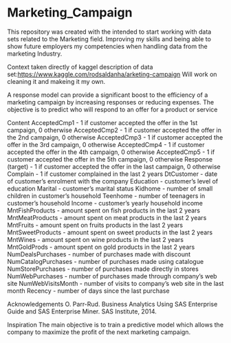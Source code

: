 # Marketing_Campaign

This repository was created with the intended to start working with data sets related to the Marketing field. Improving my skills and being able to show future employers my competencies when handling data from the marketing Industry.

Context taken directly of kaggel description of data set:https://www.kaggle.com/rodsaldanha/arketing-campaign
Will work on cleaning it and makeing it my own.


A response model can provide a significant boost to the efficiency of a marketing campaign by increasing responses or reducing expenses. The objective is to predict who will respond to an offer for a product or service

Content
AcceptedCmp1 - 1 if customer accepted the offer in the 1st campaign, 0 otherwise
AcceptedCmp2 - 1 if customer accepted the offer in the 2nd campaign, 0 otherwise
AcceptedCmp3 - 1 if customer accepted the offer in the 3rd campaign, 0 otherwise
AcceptedCmp4 - 1 if customer accepted the offer in the 4th campaign, 0 otherwise
AcceptedCmp5 - 1 if customer accepted the offer in the 5th campaign, 0 otherwise
Response (target) - 1 if customer accepted the offer in the last campaign, 0 otherwise
Complain - 1 if customer complained in the last 2 years
DtCustomer - date of customer’s enrolment with the company
Education - customer’s level of education
Marital - customer’s marital status
Kidhome - number of small children in customer’s household
Teenhome - number of teenagers in customer’s household
Income - customer’s yearly household income
MntFishProducts - amount spent on fish products in the last 2 years
MntMeatProducts - amount spent on meat products in the last 2 years
MntFruits - amount spent on fruits products in the last 2 years
MntSweetProducts - amount spent on sweet products in the last 2 years
MntWines - amount spent on wine products in the last 2 years
MntGoldProds - amount spent on gold products in the last 2 years
NumDealsPurchases - number of purchases made with discount
NumCatalogPurchases - number of purchases made using catalogue
NumStorePurchases - number of purchases made directly in stores
NumWebPurchases - number of purchases made through company’s web site
NumWebVisitsMonth - number of visits to company’s web site in the last month
Recency - number of days since the last purchase

Acknowledgements
O. Parr-Rud. Business Analytics Using SAS Enterprise Guide and SAS Enterprise Miner. SAS Institute, 2014.

Inspiration
The main objective is to train a predictive model which allows the company to maximize the profit of the next marketing campaign.